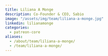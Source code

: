 ```yaml
---
title: Liliana A Monge
description: Co-Founder & CEO, Sabio
image: "/assets/img/team/liliana-a-monge.jpg"
linkedin: lilianamonge
categories:
  - patreon-core
aliases:
  - /about/team/liliana-a-monge/
  - /team/liliana-a-monge/
---
```

